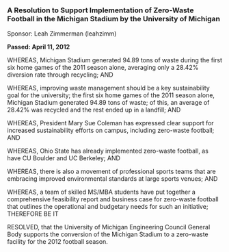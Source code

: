 ### A Resolution to Support Implementation of Zero-Waste Football in the Michigan Stadium by the University of Michigan

Sponsor: Leah Zimmerman (leahzimm)

**Passed: April 11, 2012**

WHEREAS, Michigan Stadium generated 94.89 tons of waste during the first six home games of the 2011 season alone, averaging only a 28.42% diversion rate through recycling; AND 

WHEREAS, improving waste management should be a key sustainability goal for the university; the first six home games of the 2011 season alone, Michigan Stadium generated 94.89 tons of waste; of this, an average of 28.42% was recycled and the rest ended up in a landfill; AND

WHEREAS, President Mary Sue Coleman has expressed clear support for increased sustainability efforts on campus, including zero-waste football; AND

WHEREAS, Ohio State has already implemented zero-waste football, as have CU Boulder and UC Berkeley; AND 

WHEREAS, there is also a movement of professional sports teams that are embracing improved environmental standards at large sports venues; AND

WHEREAS, a team of skilled MS/MBA students have put together a comprehensive feasibility report and business case for zero-waste football that outlines the operational and budgetary needs for such an initiative; THEREFORE BE IT

RESOLVED, that the University of Michigan Engineering Council General Body supports the conversion of the Michigan Stadium to a zero-waste facility for the 2012 football season.